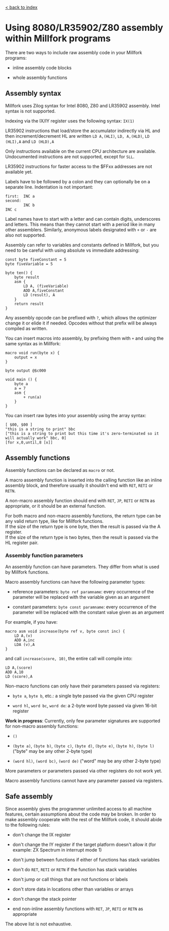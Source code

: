 [< back to index](../index.md)

# Using 8080/LR35902/Z80 assembly within Millfork programs

There are two ways to include raw assembly code in your Millfork programs:

* inline assembly code blocks

* whole assembly functions

## Assembly syntax

Millfork uses Zilog syntax for Intel 8080, Z80 and LR35902 assembly. Intel syntax is not supported.

Indexing via the IX/IY register uses the following syntax: `IX(1)` 

LR35902 instructions that load/store the accumulator indirectly via HL and then increment/decrement HL are written
`LD A,(HLI)`, `LD, A,(HLD)`, `LD (HLI),A` and `LD (HLD),A`
 
Only instructions available on the current CPU architecture are available.
Undocumented instructions are not supported, except for `SLL`.

LR35902 instructions for faster access to the $FFxx addresses are not available yet.

Labels have to be followed by a colon and they can optionally be on a separate line.
Indentation is not important:

    first:  INC a
    second: 
            INC b
    INC c


Label names have to start with a letter and can contain digits, underscores and letters.
This means than they cannot start with a period like in many other assemblers.
Similarly, anonymous labels designated with `+` or `-` are also not supported.

Assembly can refer to variables and constants defined in Millfork,
but you need to be careful with using absolute vs immediate addressing:

    const byte fiveConstant = 5
    byte fiveVariable = 5
    
    byte ten() {
        byte result
        asm {
            LD A, (fiveVariable)
            ADD A,fiveConstant
            LD (result), A
        }
        return result
    }

Any assembly opcode can be prefixed with `?`, which allows the optimizer change it or elide it if needed.
Opcodes without that prefix will be always compiled as written.

You can insert macros into assembly, by prefixing them with `+` and using the same syntax as in Millfork:

    macro void run(byte x) {
        output = x
    }
    
    byte output @$c000
    
    void main () {
        byte a
        a = 7
        asm {
            + run(a)
        }
    } 

You can insert raw bytes into your assembly using the array syntax:

    [ $00, $00 ]
    "this is a string to print" bbc
    ["this is a string to print but this time it's zero-terminated so it will actually work" bbc, 0]
    [for x,0,until,8 [x]]

## Assembly functions

Assembly functions can be declared as `macro` or not. 

A macro assembly function is inserted into the calling function like an inline assembly block,
and therefore usually it shouldn't end with `RET`, `RETI` or `RETN`.

A non-macro assembly function should end with `RET`, `JP`, `RETI` or `RETN` as appropriate,
or it should be an external function. 

For both macro and non-macro assembly functions,
the return type can be any valid return type, like for Millfork functions.  
If the size of the return type is one byte, 
then the result is passed via the A register.  
If the size of the return type is two bytes,
then the result is passed via the HL register pair.  

### Assembly function parameters

An assembly function can have parameters. 
They differ from what is used by Millfork functions.

Macro assembly functions can have the following parameter types:

* reference parameters: `byte ref paramname`: every occurrence of the parameter will be replaced with the variable given as an argument

* constant parameters: `byte const paramname`: every occurrence of the parameter will be replaced with the constant value given as an argument

For example, if you have:

    macro asm void increase(byte ref v, byte const inc) {
        LD A,(v)
        ADD A,inc
        LDA (v),A
    }

and call `increase(score, 10)`, the entire call will compile into:

    LD A,(score)
    ADD A,10
    LD (score),A

Non-macro functions can only have their parameters passed via registers:

* `byte a`, `byte b`, etc.: a single byte passed via the given CPU register

* `word hl`, `word bc`, `word de`: a 2-byte word byte passed via given 16-bit register

**Work in progress**: 
Currently, only few parameter signatures are supported for non-macro assembly functions:

* `()`

* `(byte a)`, `(byte b)`, `(byte c)`, `(byte d)`, `(byte e)`, `(byte h)`, `(byte l)` ("byte" may be any other 2-byte type)

* `(word hl)`, `(word bc)`, `(word de)` ("word" may be any other 2-byte type)

More parameters or parameters passed via other registers do not work yet.

Macro assembly functions cannot have any parameter passed via registers.

## Safe assembly

Since assembly gives the programmer unlimited access to all machine features, 
certain assumptions about the code may be broken. 
In order to make assembly cooperate with the rest of the Millfork code, 
it should abide to the following rules:

* don't change the IX register

* don't change the IY register if the target platform doesn't allow it
(for example: ZX Spectrum in interrupt mode 1) 

* don't jump between functions if either of functions has stack variables

* don't do `RET`, `RETI` or `RETN` if the function has stack variables

* don't jump or call things that are not functions or labels

* don't store data in locations other than variables or arrays

* don't change the stack pointer

* end non-inline assembly functions with `RET`, `JP`, `RETI` or `RETN` as appropriate

The above list is not exhaustive.
